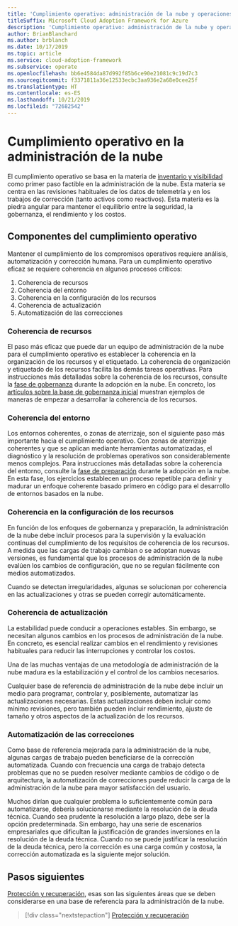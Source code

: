 ```yaml
---
title: 'Cumplimiento operativo: administración de la nube y operaciones'
titleSuffix: Microsoft Cloud Adoption Framework for Azure
description: 'Cumplimiento operativo: administración de la nube y operaciones'
author: BrianBlanchard
ms.author: brblanch
ms.date: 10/17/2019
ms.topic: article
ms.service: cloud-adoption-framework
ms.subservice: operate
ms.openlocfilehash: bb6e4584da87d992f85b6ce90e21081c9c19d7c3
ms.sourcegitcommit: f3371811a36e12533ecbc3aa936e2a68e0cee25f
ms.translationtype: HT
ms.contentlocale: es-ES
ms.lasthandoff: 10/21/2019
ms.locfileid: "72682542"
---
```

# <a name="operational-compliance-in-cloud-management"></a>Cumplimiento operativo en la administración de la nube

El cumplimiento operativo se basa en la materia de [inventario y visibilidad](./inventory.md) como primer paso factible en la administración de la nube. Esta materia se centra en las revisiones habituales de los datos de telemetría y en los trabajos de corrección (tanto activos como reactivos). Esta materia es la piedra angular para mantener el equilibrio entre la seguridad, la gobernanza, el rendimiento y los costos.

## <a name="components-of-operations-compliance"></a>Componentes del cumplimiento operativo

Mantener el cumplimiento de los compromisos operativos requiere análisis, automatización y corrección humana. Para un cumplimiento operativo eficaz se requiere coherencia en algunos procesos críticos:

1. Coherencia de recursos
2. Coherencia del entorno
3. Coherencia en la configuración de los recursos
4. Coherencia de actualización
5. Automatización de las correcciones

### <a name="resource-consistency"></a>Coherencia de recursos

El paso más eficaz que puede dar un equipo de administración de la nube para el cumplimiento operativo es establecer la coherencia en la organización de los recursos y el etiquetado. La coherencia de organización y etiquetado de los recursos facilita las demás tareas operativas. Para instrucciones más detalladas sobre la coherencia de los recursos, consulte la [fase de gobernanza](../../govern/index.md) durante la adopción en la nube. En concreto, los [artículos sobre la base de gobernanza inicial](../../govern/initial-foundation.md) muestran ejemplos de maneras de empezar a desarrollar la coherencia de los recursos.

### <a name="environment-consistency"></a>Coherencia del entorno

Los entornos coherentes, o zonas de aterrizaje, son el siguiente paso más importante hacia el cumplimiento operativo. Con zonas de aterrizaje coherentes y que se aplican mediante herramientas automatizadas, el diagnóstico y la resolución de problemas operativos son considerablemente menos complejos. Para instrucciones más detalladas sobre la coherencia del entorno, consulte la [fase de preparación](../../ready/index.md) durante la adopción en la nube. En esta fase, los ejercicios establecen un proceso repetible para definir y madurar un enfoque coherente basado primero en código para el desarrollo de entornos basados en la nube.

### <a name="resource-configuration-consistency"></a>Coherencia en la configuración de los recursos

En función de los enfoques de gobernanza y preparación, la administración de la nube debe incluir procesos para la supervisión y la evaluación continuas del cumplimiento de los requisitos de coherencia de los recursos. A medida que las cargas de trabajo cambian o se adoptan nuevas versiones, es fundamental que los procesos de administración de la nube evalúen los cambios de configuración, que no se regulan fácilmente con medios automatizados.

Cuando se detectan irregularidades, algunas se solucionan por coherencia en las actualizaciones y otras se pueden corregir automáticamente.

### <a name="update-consistency"></a>Coherencia de actualización

La estabilidad puede conducir a operaciones estables. Sin embargo, se necesitan algunos cambios en los procesos de administración de la nube. En concreto, es esencial realizar cambios en el rendimiento y revisiones habituales para reducir las interrupciones y controlar los costos.

Una de las muchas ventajas de una metodología de administración de la nube madura es la estabilización y el control de los cambios necesarios.

Cualquier base de referencia de administración de la nube debe incluir un medio para programar, controlar y, posiblemente, automatizar las actualizaciones necesarias. Estas actualizaciones deben incluir como mínimo revisiones, pero también pueden incluir rendimiento, ajuste de tamaño y otros aspectos de la actualización de los recursos.

### <a name="remediation-automation"></a>Automatización de las correcciones

Como base de referencia mejorada para la administración de la nube, algunas cargas de trabajo pueden beneficiarse de la corrección automatizada. Cuando con frecuencia una carga de trabajo detecta problemas que no se pueden resolver mediante cambios de código o de arquitectura, la automatización de correcciones puede reducir la carga de la administración de la nube para mayor satisfacción del usuario.

Muchos dirían que cualquier problema lo suficientemente común para automatizarse, debería solucionarse mediante la resolución de la deuda técnica. Cuando sea prudente la resolución a largo plazo, debe ser la opción predeterminada. Sin embargo, hay una serie de escenarios empresariales que dificultan la justificación de grandes inversiones en la resolución de la deuda técnica. Cuando no se puede justificar la resolución de la deuda técnica, pero la corrección es una carga común y costosa, la corrección automatizada es la siguiente mejor solución.

## <a name="next-steps"></a>Pasos siguientes

[Protección y recuperación](./protect.md), esas son las siguientes áreas que se deben considerarse en una base de referencia para la administración de la nube.

> [!div class="nextstepaction"]
> [Protección y recuperación](./protect.md)
